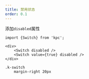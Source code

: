 ```yaml
---
title: 禁用状态
order: 0.1
---
```


添加`disabled`属性

```vdt
import {Switch} from 'kpc';

<div>
    <Switch disabled />
    <Switch value={true} disabled />
</div>
```

```styl
.k-switch
    margin-right 20px
```
